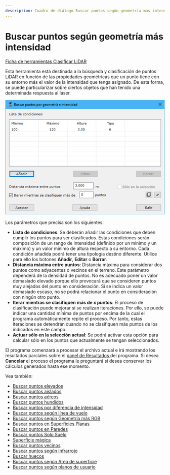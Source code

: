 ```yaml
---
description: Cuadro de diálogo Buscar puntos según geometría más intensidad
---
```


# Buscar puntos según geometría más intensidad

[Ficha de herramientas Clasificar LiDAR](../../fichas-de-herramientas/ficha-de-herramientas-clasificar-lidar.md)

Esta herramienta está destinada a la búsqueda y clasificación de puntos LiDAR en función de las propiedades geométricas que un punto tiene con su entorno más el valor de la intensidad que tenga asignado. De esta forma, se puede particularizar sobre ciertos objetos que han tenido una determinada respuesta al láser.

![Cuadro de diálogo Buscar puntos por geometría e intensidad](<../../../.gitbook/assets/image (167).png>)

Los parámetros que precisa son los siguientes:

* **Lista de condiciones**: Se deberán añadir las condiciones que deben cumplir los puntos para ser clasificados. Estas condiciones serán composición de un rango de intensidad (definido por un mínimo y un máximo) y un valor mínimo de altura respecto a su entorno. Cada condición añadida podrá tener una tipología destino diferente. Utilice para ello los botones **Añadir**, **Editar** o **Borrar**.
* **Distancia máxima entre puntos**: Distancia máxima para considerar dos puntos como adyacentes o vecinos en el terreno. Este parámetro dependerá de la densidad de puntos. No es adecuado poner un valor demasiado elevado porque ello provocará que se consideren puntos muy alejados del punto en consideración. Si se indica un valor demasiado escaso, no se podrá relacionar el punto en consideración con ningún otro punto.
* **Iterar mientras se clasifiquen más de x puntos**: El proceso de clasificación puede mejorar si se realizan iteraciones. Por ello, se puede indicar una cantidad mínima de puntos por encima de la cual el programa automáticamente repite el proceso. Por tanto, estas iteraciones se detendrán cuando no se clasifiquen más puntos de los indicados en este campo.
* **Actuar sólo en la selección actual**: Se podrá activar esta opción para calcular sólo en los puntos que actualmente se tengan seleccionados.

El programa comenzará a procesar el archivo actual e irá mostrando los resultados parciales sobre el [panel de Resultados ](../../introduccion/paneles-de-la-aplicacion/panel-resultados.md)del programa. Si desea **Cancelar** el proceso el programa le preguntará si desea conservar los cálculos generados hasta ese momento.

Vea también:

* [Buscar puntos elevados](buscar-puntos-elevados.md)
* [Buscar puntos aislados](buscar-puntos-aislados.md)
* [Buscar puntos aéreos](buscar-puntos-aereos.md)
* [Buscar puntos hundidos](buscar-puntos-hundidos.md)
* [Buscar puntos por diferencia de intensidad](buscar-puntos-por-diferencia-de-intensidad.md)
* [Buscar puntos según línea de vuelo](buscar-puntos-segun-linea-de-vuelo.md)
* [Buscar puntos según Geometría más RGB](buscar-puntos-segun-geometria-mas-rgb.md)
* [Buscar puntos en Superficies Planas](buscar-puntos-en-superficies-planas.md)
* [Buscar puntos en Paredes](buscar-puntos-en-paredes.md)
* [Buscar puntos Solo Suelo](solo-suelo.md)
* [Superficie mágica](superficie-magica/)
* [Buscar puntos vecinos](buscar-vecinos.md)
* [Buscar puntos según infrarrojo](buscar-puntos-segun-infrarrojo.md)
* [Buscar huecos](buscar-huecos.md)
* [Buscar puntos según Área de superficie](buscar-puntos-segun-area.md)
* [Buscar puntos según planos de usuario](../formas-geometricas/buscar-puntos-sobre-planos.md)&#x20;
